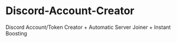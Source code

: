 # Discord-Account-Creator
Discord Account/Token Creator + Automatic Server Joiner + Instant Boosting
